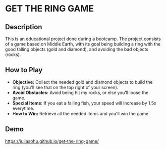 # GET THE RING GAME

## Description
This is an educational project done during a bootcamp. The project consists of a game based on Middle Earth, with its goal being building a ring with the good falling objects (gold and diamond), and avoiding the bad objects (rocks).

## How to Play
- **Objective:** Collect the needed gold and diamond objects to build the ring (you'll see that on the top right of your screen).
- **Avoid Obstacles:** Avoid being hit my rocks, or else you'll loose the game.
- **Special Items:** If you eat a falling fish, your speed will increase by 1.5x everytime.
- **How to Win:** Retrieve all the needed items and you'll win the game.

## Demo
https://juliasohu.github.io/get-the-ring-game/